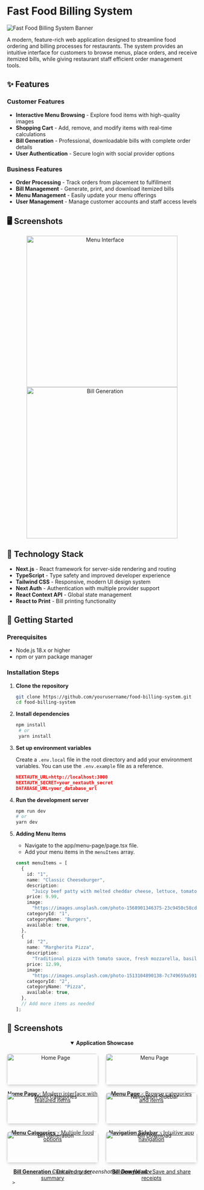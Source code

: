 # Fast Food Billing System

![Fast Food Billing System Banner](https://images.unsplash.com/photo-1555396273-367ea4eb4db5?q=80&w=2074&auto=format&fit=crop&w=1200&h=400)

A modern, feature-rich web application designed to streamline food ordering and billing processes for restaurants. The system provides an intuitive interface for customers to browse menus, place orders, and receive itemized bills, while giving restaurant staff efficient order management tools.

## ✨ Features

### Customer Features

- **Interactive Menu Browsing** - Explore food items with high-quality images
- **Shopping Cart** - Add, remove, and modify items with real-time calculations
- **Bill Generation** - Professional, downloadable bills with complete order details
- **User Authentication** - Secure login with social provider options

### Business Features

- **Order Processing** - Track orders from placement to fulfillment
- **Bill Management** - Generate, print, and download itemized bills
- **Menu Management** - Easily update your menu offerings
- **User Management** - Manage customer accounts and staff access levels

## 🖥️ Screenshots

<div align="center">
  <img src="https://images.unsplash.com/photo-1513104890138-7c749659a591?w=800&auto=format&fit=crop&q=60&ixlib=rb-4.0.3" width="400" alt="Menu Interface" />
  <img src="https://images.unsplash.com/photo-1608039755401-742074f0548d?w=800&auto=format&fit=crop&q=60&ixlib=rb-4.0.3" width="400" alt="Bill Generation" />
</div>

## 🔧 Technology Stack

- **Next.js** - React framework for server-side rendering and routing
- **TypeScript** - Type safety and improved developer experience
- **Tailwind CSS** - Responsive, modern UI design system
- **Next Auth** - Authentication with multiple provider support
- **React Context API** - Global state management
- **React to Print** - Bill printing functionality

## 🚀 Getting Started

### Prerequisites

- Node.js 18.x or higher
- npm or yarn package manager

### Installation Steps

1. **Clone the repository**
   ```bash
   git clone https://github.com/yourusername/food-billing-system.git
   cd food-billing-system
   ```
2. **Install dependencies**
   ```bash
   npm install
    # or
    yarn install
   ```
3. **Set up environment variables**

   Create a `.env.local` file in the root directory and add your environment variables. You can use the `.env.example` file as a reference.

   ```json
   NEXTAUTH_URL=http://localhost:3000
   NEXTAUTH_SECRET=your_nextauth_secret
   DATABASE_URL=your_database_url
   ```

4. **Run the development server**

   ```bash
   npm run dev
   # or
   yarn dev
   ```

5. **Adding Menu Items**

   - Navigate to the app/menu-page/page.tsx file.
   - Add your menu items in the `menuItems` array.

   ```typescript
   const menuItems = [
     {
       id: "1",
       name: "Classic Cheeseburger",
       description:
         "Juicy beef patty with melted cheddar cheese, lettuce, tomato, and special sauce",
       price: 9.99,
       image:
         "https://images.unsplash.com/photo-1568901346375-23c9450c58cd?w=800&auto=format&fit=crop&q=60&ixlib=rb-4.0.3",
       categoryId: "1",
       categoryName: "Burgers",
       available: true,
     },
     {
       id: "2",
       name: "Margherita Pizza",
       description:
         "Traditional pizza with tomato sauce, fresh mozzarella, basil, and olive oil",
       price: 12.99,
       image:
         "https://images.unsplash.com/photo-1513104890138-7c749659a591?w=800&auto=format&fit=crop&q=60&ixlib=rb-4.0.3",
       categoryId: "2",
       categoryName: "Pizza",
       available: true,
     },
     // Add more items as needed
   ];
   ```

## 📸 Screenshots

<div align="center">
  <details open>
    <summary><strong>Application Showcase</strong></summary>
    <div style="display: grid; grid-template-columns: repeat(2, 1fr); gap: 20px; margin-top: 20px;">
      <a href="/homePage.png" target="_blank">
        <img src="/homePage.png" width="100%" alt="Home Page" style="border-radius: 8px; box-shadow: 0 4px 6px rgba(0,0,0,0.1);" />
        <p align="center"><strong>Home Page</strong> - Modern interface with featured items</p>
      </a>
      <a href="/Menu-Page.png" target="_blank">
        <img src="/Menu-Page.png" width="100%" alt="Menu Page" style="border-radius: 8px; box-shadow: 0 4px 6px rgba(0,0,0,0.1);" />
        <p align="center"><strong>Menu Page</strong> - Browse categories and items</p>
      </a>
      <a href="/MenuPageSecondHalf.png" target="_blank">
        <img src="/MenuPageSecondHalf.png" width="100%" alt="Menu Categories" style="border-radius: 8px; box-shadow: 0 4px 6px rgba(0,0,0,0.1);" />
        <p align="center"><strong>Menu Categories</strong> - Multiple food options</p>
      </a>
      <a href="/fastFoodSidebar.png" target="_blank">
        <img src="/fastFoodSidebar.png" width="100%" alt="Navigation Sidebar" style="border-radius: 8px; box-shadow: 0 4px 6px rgba(0,0,0,0.1);" />
        <p align="center"><strong>Navigation Sidebar</strong> - Intuitive app navigation</p>
      </a>
      <a href="/Bill.png" target="_blank">
        <img src="/Bill.png" width="100%" alt="Bill Generation" style="border-radius: 8px; box-shadow: 0 4px 6px rgba(0,0,0,0.1);" />
        <p align="center"><strong>Bill Generation</strong> - Detailed order summary</p>
      </a>
      <a href="/DownloadBill.png" target="_blank">
        <img src="/DownloadBill.png" width="100%" alt="Bill Download" style="border-radius: 8px; box-shadow: 0 4px 6px rgba(0,0,0,0.1);" />
        <p align="center"><strong>Bill Download</strong> - Save and share receipts</p>
      </a>
    </div>
  </details>
</div>

<div align="center">
  <p><em>Click on any screenshot to view full size</em></p>
</div>

      >
